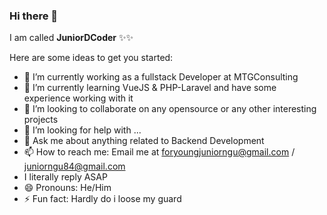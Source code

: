 ### Hi there 👋

I am called **JuniorDCoder** ✨✨ 

Here are some ideas to get you started:

- 🔭 I’m currently working as a fullstack Developer at MTGConsulting
- 🌱 I’m currently learning VueJS & PHP-Laravel and have some experience working with it
- 👯 I’m looking to collaborate on any opensource or any other interesting projects
- 🤔 I’m looking for help with ...
- 💬 Ask me about anything related to Backend Development
- 📫 How to reach me: Email me at foryoungjuniorngu@gmail.com / juniorngu84@gmail.com
- I literally reply ASAP
- 😄 Pronouns: He/Him
- ⚡ Fun fact: Hardly do i loose my guard

